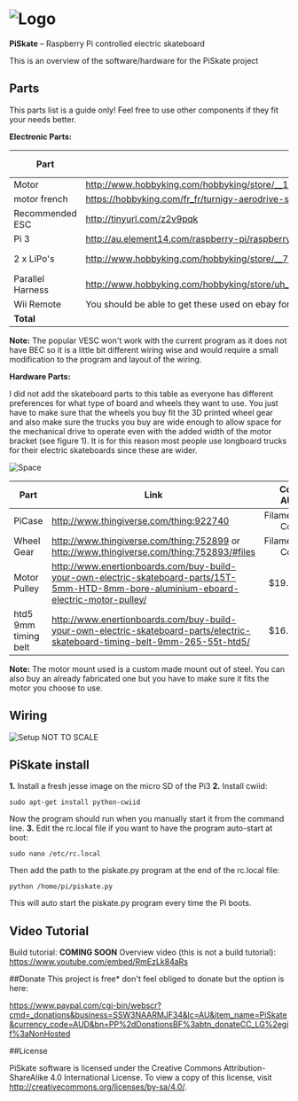 ![Logo](doc/images/smallpiskate.png)
====================================
**PiSkate** – Raspberry Pi controlled electric skateboard 


This is an overview of the software/hardware for the PiSkate project


## Parts

This parts list is a guide only! Feel free to use other components if they fit your needs better.

**Electronic Parts:**

| Part              | Link                                                                                                              |Cost AUD   |
| -------------     |-------------                                                                                                      | -----:    |
|Motor              |http://www.hobbyking.com/hobbyking/store/__18184__Turnigy_Aerodrive_SK3_6374_149kv_Brushless_Outrunner_Motor.html|$109| 
|motor french|https://hobbyking.com/fr_fr/turnigy-aerodrive-sk3-6374-149kv-brushless-outrunner-motor.html|86€|
|Recommended ESC    |http://tinyurl.com/z2v9pqk                                                                                         |$120*      |
|Pi 3               |http://au.element14.com/raspberry-pi/raspberrypi-modb-1gb/raspberry-pi-3-model-b/dp/2525226                        |$56        |
|2 x LiPo's         |http://www.hobbyking.com/hobbyking/store/__7635__ZIPPY_Flightmax_2200mAh_3S1P_30C.html                             |2 x $18.37 | 
|Parallel Harness   |http://www.hobbyking.com/hobbyking/store/uh_viewitem.asp?idproduct=10265                                           |$3.16      |
|Wii Remote         |You should be able to get these used on ebay for under $30                                                         |<$30       |
|**Total**          |                                                                                                                   |**$330**   |
**Note:** The popular VESC won't work with the current program as it does not have BEC so it is a little bit different wiring wise and would require a small modification to the program and layout of the wiring. 

**Hardware Parts:**

I did not add the skateboard parts to this table as everyone has different preferences for what type of board and wheels they want to use. You just have to make sure that the wheels you buy fit the 3D printed wheel gear and also make sure the trucks you buy are wide enough to allow space for the mechanical drive to operate even with the added width of the motor bracket (see figure 1). It is for this reason most people use longboard trucks for their electric skateboards since these are wider.

![Space](doc/images/space.png)

| Part                  | Link                                                                                                                                      |Cost AUD       |
| -------------         |-------------                                                                                                                              | -----:        |
|PiCase                 |http://www.thingiverse.com/thing:922740                                                                                                    |Filament Cost  |
|Wheel Gear             |http://www.thingiverse.com/thing:752899 or http://www.thingiverse.com/thing:752893/#files                                                  |Filament Cost  |
|Motor Pulley           |http://www.enertionboards.com/buy-build-your-own-electric-skateboard-parts/15T-5mm-HTD-8mm-bore-aluminium-eboard-electric-motor-pulley/    |$19.95         |
|htd5 9mm timing belt   |http://www.enertionboards.com/buy-build-your-own-electric-skateboard-parts/electric-skateboard-timing-belt-9mm-265-55t-htd5/               |$16.95         |

**Note:** The motor mount used is a custom made mount out of steel. You can also buy an already fabricated one but you have to make sure it fits the motor you choose to use. 

## Wiring

![Setup](doc/images/setup.jpg)
NOT TO SCALE
## PiSkate install
**1.**  Install a fresh jesse image on the micro SD of the Pi3
**2.**  Install cwiid:

    sudo apt-get install python-cwiid
Now the program should run when you manually start it from the command line.
**3.**  Edit the rc.local file if you want to have the program auto-start at boot:

    sudo nano /etc/rc.local

Then add the path to the piskate.py program at the end of the rc.local file:
    
    python /home/pi/piskate.py

This will auto start the piskate.py program every time the Pi boots.
## Video Tutorial
Build tutorial:
**COMING SOON**
Overview video (this is not a build tutorial):
https://www.youtube.com/embed/RmEzLk84aRs

##Donate
This project is free* don't feel obliged to donate but the option is here:

https://www.paypal.com/cgi-bin/webscr?cmd=_donations&business=SSW3NAARMJF34&lc=AU&item_name=PiSkate&currency_code=AUD&bn=PP%2dDonationsBF%3abtn_donateCC_LG%2egif%3aNonHosted

##License 

PiSkate software is licensed under the Creative Commons Attribution-ShareAlike 4.0 International License. To view a copy of this license, visit http://creativecommons.org/licenses/by-sa/4.0/.
